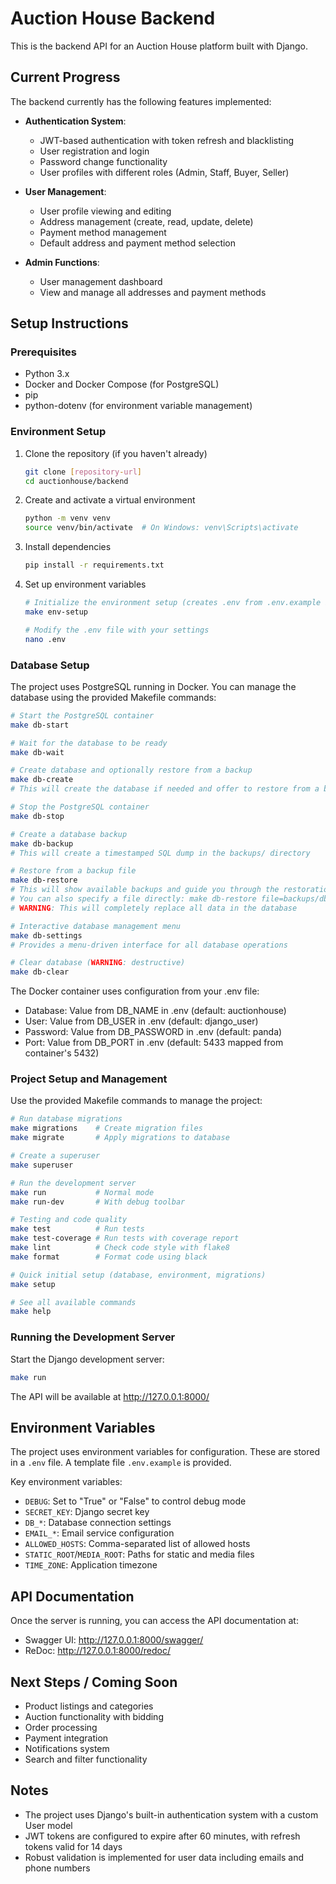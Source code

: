 # Auction House Backend

This is the backend API for an Auction House platform built with Django.

## Current Progress

The backend currently has the following features implemented:

- **Authentication System**:
  - JWT-based authentication with token refresh and blacklisting
  - User registration and login
  - Password change functionality
  - User profiles with different roles (Admin, Staff, Buyer, Seller)

- **User Management**:
  - User profile viewing and editing
  - Address management (create, read, update, delete)
  - Payment method management
  - Default address and payment method selection

- **Admin Functions**:
  - User management dashboard
  - View and manage all addresses and payment methods

## Setup Instructions

### Prerequisites

- Python 3.x
- Docker and Docker Compose (for PostgreSQL)
- pip
- python-dotenv (for environment variable management)

### Environment Setup

1. Clone the repository (if you haven't already)
   ```bash
   git clone [repository-url]
   cd auctionhouse/backend
   ```

2. Create and activate a virtual environment
   ```bash
   python -m venv venv
   source venv/bin/activate  # On Windows: venv\Scripts\activate
   ```

3. Install dependencies
   ```bash
   pip install -r requirements.txt
   ```

4. Set up environment variables
   ```bash
   # Initialize the environment setup (creates .env from .env.example if needed)
   make env-setup
   
   # Modify the .env file with your settings
   nano .env
   ```

### Database Setup

The project uses PostgreSQL running in Docker. You can manage the database using the provided Makefile commands:

```bash
# Start the PostgreSQL container
make db-start

# Wait for the database to be ready
make db-wait

# Create database and optionally restore from a backup
make db-create
# This will create the database if needed and offer to restore from a backup

# Stop the PostgreSQL container
make db-stop

# Create a database backup
make db-backup
# This will create a timestamped SQL dump in the backups/ directory

# Restore from a backup file
make db-restore
# This will show available backups and guide you through the restoration process
# You can also specify a file directly: make db-restore file=backups/db_filename.sql
# WARNING: This will completely replace all data in the database

# Interactive database management menu
make db-settings
# Provides a menu-driven interface for all database operations

# Clear database (WARNING: destructive)
make db-clear
```

The Docker container uses configuration from your .env file:
- Database: Value from DB_NAME in .env (default: auctionhouse)
- User: Value from DB_USER in .env (default: django_user)
- Password: Value from DB_PASSWORD in .env (default: panda)
- Port: Value from DB_PORT in .env (default: 5433 mapped from container's 5432)

### Project Setup and Management

Use the provided Makefile commands to manage the project:

```bash
# Run database migrations
make migrations    # Create migration files
make migrate       # Apply migrations to database

# Create a superuser
make superuser

# Run the development server
make run           # Normal mode
make run-dev       # With debug toolbar

# Testing and code quality
make test          # Run tests
make test-coverage # Run tests with coverage report
make lint          # Check code style with flake8
make format        # Format code using black

# Quick initial setup (database, environment, migrations)
make setup

# See all available commands
make help
```

### Running the Development Server

Start the Django development server:
```bash
make run
```

The API will be available at http://127.0.0.1:8000/

## Environment Variables

The project uses environment variables for configuration. These are stored in a `.env` file. A template file `.env.example` is provided.

Key environment variables:
- `DEBUG`: Set to "True" or "False" to control debug mode
- `SECRET_KEY`: Django secret key
- `DB_*`: Database connection settings
- `EMAIL_*`: Email service configuration
- `ALLOWED_HOSTS`: Comma-separated list of allowed hosts
- `STATIC_ROOT`/`MEDIA_ROOT`: Paths for static and media files
- `TIME_ZONE`: Application timezone

## API Documentation

Once the server is running, you can access the API documentation at:
- Swagger UI: http://127.0.0.1:8000/swagger/
- ReDoc: http://127.0.0.1:8000/redoc/

## Next Steps / Coming Soon

- Product listings and categories
- Auction functionality with bidding
- Order processing
- Payment integration
- Notifications system
- Search and filter functionality

## Notes

- The project uses Django's built-in authentication system with a custom User model
- JWT tokens are configured to expire after 60 minutes, with refresh tokens valid for 14 days
- Robust validation is implemented for user data including emails and phone numbers